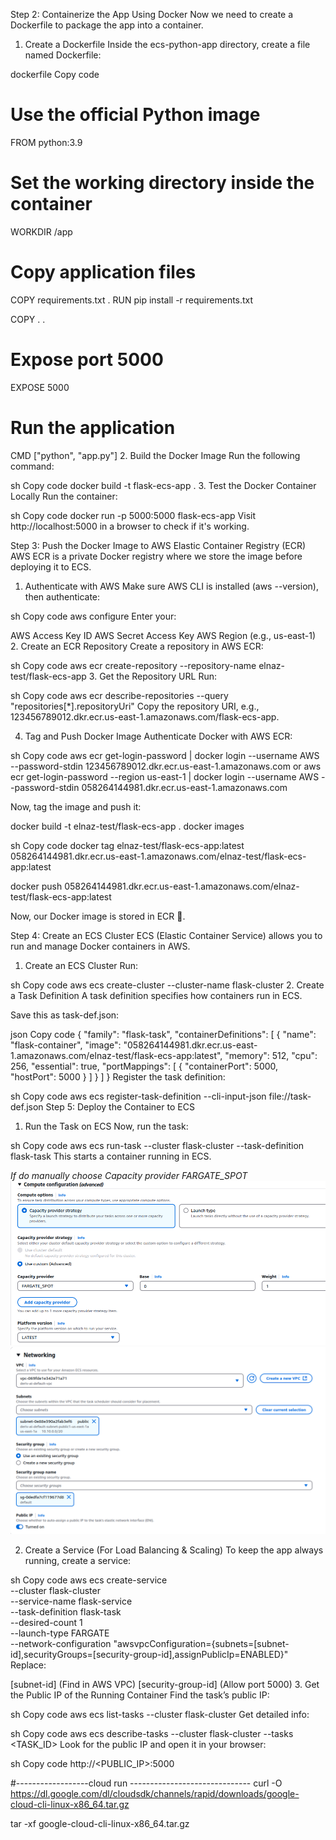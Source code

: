 Step 2: Containerize the App Using Docker
Now we need to create a Dockerfile to package the app into a container.

1. Create a Dockerfile
Inside the ecs-python-app directory, create a file named Dockerfile:

dockerfile
Copy code
# Use the official Python image
FROM python:3.9

# Set the working directory inside the container
WORKDIR /app

# Copy application files
COPY requirements.txt .
RUN pip install -r requirements.txt

COPY . .

# Expose port 5000
EXPOSE 5000

# Run the application
CMD ["python", "app.py"]
2. Build the Docker Image
Run the following command:

sh
Copy code
docker build -t flask-ecs-app .
3. Test the Docker Container Locally
Run the container:

sh
Copy code
docker run -p 5000:5000 flask-ecs-app
Visit http://localhost:5000 in a browser to check if it's working.

Step 3: Push the Docker Image to AWS Elastic Container Registry (ECR)
AWS ECR is a private Docker registry where we store the image before deploying it to ECS.

1. Authenticate with AWS
Make sure AWS CLI is installed (aws --version), then authenticate:

sh
Copy code
aws configure
Enter your:

AWS Access Key ID
AWS Secret Access Key
AWS Region (e.g., us-east-1)
2. Create an ECR Repository
Create a repository in AWS ECR:

sh
Copy code
aws ecr create-repository --repository-name elnaz-test/flask-ecs-app
3. Get the Repository URL
Run:

sh
Copy code
aws ecr describe-repositories --query "repositories[*].repositoryUri"
Copy the repository URI, e.g., 123456789012.dkr.ecr.us-east-1.amazonaws.com/flask-ecs-app.

4. Tag and Push Docker Image
Authenticate Docker with AWS ECR:

sh
Copy code
aws ecr get-login-password | docker login --username AWS --password-stdin 123456789012.dkr.ecr.us-east-1.amazonaws.com
or
aws ecr get-login-password --region us-east-1 | docker login --username AWS --password-stdin 058264144981.dkr.ecr.us-east-1.amazonaws.com


Now, tag the image and push it:

docker build -t elnaz-test/flask-ecs-app .
docker images

sh
Copy code
docker tag elnaz-test/flask-ecs-app:latest 058264144981.dkr.ecr.us-east-1.amazonaws.com/elnaz-test/flask-ecs-app:latest

docker push 058264144981.dkr.ecr.us-east-1.amazonaws.com/elnaz-test/flask-ecs-app:latest

Now, our Docker image is stored in ECR 🎉.

Step 4: Create an ECS Cluster
ECS (Elastic Container Service) allows you to run and manage Docker containers in AWS.

1. Create an ECS Cluster
Run:

sh
Copy code
aws ecs create-cluster --cluster-name flask-cluster
2. Create a Task Definition
A task definition specifies how containers run in ECS.

Save this as task-def.json:

json
Copy code
{
  "family": "flask-task",
  "containerDefinitions": [
    {
      "name": "flask-container",
      "image": "058264144981.dkr.ecr.us-east-1.amazonaws.com/elnaz-test/flask-ecs-app:latest",
      "memory": 512,
      "cpu": 256,
      "essential": true,
      "portMappings": [
        {
          "containerPort": 5000,
          "hostPort": 5000
        }
      ]
    }
  ]
}
Register the task definition:

sh
Copy code
aws ecs register-task-definition --cli-input-json file://task-def.json
Step 5: Deploy the Container to ECS
1. Run the Task on ECS
Now, run the task:

sh
Copy code
aws ecs run-task --cluster flask-cluster --task-definition flask-task
This starts a container running in ECS.

*If do manually choose Capacity provider FARGATE_SPOT*
![alt text](image-1.png)
![alt text](image.png)

2. Create a Service (For Load Balancing & Scaling)
To keep the app always running, create a service:

sh
Copy code
aws ecs create-service \
    --cluster flask-cluster \
    --service-name flask-service \
    --task-definition flask-task \
    --desired-count 1 \
    --launch-type FARGATE \
    --network-configuration "awsvpcConfiguration={subnets=[subnet-id],securityGroups=[security-group-id],assignPublicIp=ENABLED}"
Replace:

[subnet-id] (Find in AWS VPC)
[security-group-id] (Allow port 5000)
3. Get the Public IP of the Running Container
Find the task’s public IP:

sh
Copy code
aws ecs list-tasks --cluster flask-cluster
Get detailed info:

sh
Copy code
aws ecs describe-tasks --cluster flask-cluster --tasks <TASK_ID>
Look for the public IP and open it in your browser:

sh
Copy code
http://<PUBLIC_IP>:5000



#------------------cloud run ------------------------------
curl -O https://dl.google.com/dl/cloudsdk/channels/rapid/downloads/google-cloud-cli-linux-x86_64.tar.gz

tar -xf google-cloud-cli-linux-x86_64.tar.gz
